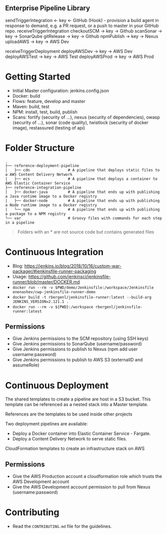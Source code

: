 Enterprise Pipeline Library
---

sendTriggerIntegration      <- key <- GitHub (Hook) -  provision a build agent in response to demand, e.g. a PR request, or a push to master in your GitHub repo.
receiveTriggerIntegration
checkoutSCM                 -> key -> Github
scanSonar                   -> key -> SonarQube
gitRelease                  -> key -> Github
npmPublish                  -> key -> Nexus
uploadAWS                   -> key -> AWS Dev

receiveTriggerDeployment
deployAWSDev                -> key -> AWS Dev
deployAWSTest               -> key -> AWS Test
deployAWSProd               -> key -> AWS Prod

# Getting Started
- Initial Master configuration: jenkins.config.json
- Docker: build
- Flows: feature, develop and master
- Maven: build, test
- NPM: install, test, build, publish
- Scans: fortify (security of ...), nexus (security of dependencies), owasp (security of ...), sonar (code quality), twistlock (security of docker image), restassured (testing of api)

# Folder Structure
    .
    ├── reference-deployment-pipeline
    |   ├── cdn                 # A pipeline that deploys static files to a AWS Content Delivery Network
    |   ├── ecs                 # A pipeline that deploys a container to AWS Elastic Container Service
    ├── reference-integration-pipeline
    |   ├── docker-java         # A pipeline that ends up with publishing a Java runtime image to a Docker registry
    |   ├── docker-node         # A pipeline that ends up with publishing a Node runtime image to a Docker registry
    |   └── npm                 # A pipeline that ends up with publishing a package to a NPM registry
    └── var                     # Groovy files with commands for each step in a pipeline

> Folders with an * are not source code but contains generated files

# Continuous Integration
- Blog: https://jenkins.io/blog/2018/10/16/custom-war-packager/#jenkinsfile-runner-packaging
- Usage: https://github.com/jenkinsci/jenkinsfile-runner/blob/master/DOCKER.md
- `docker run --rm -v $PWD/demo/Jenkinsfile:/workspace/Jenkinsfile onenashev/cwp-jenkinsfile-runner-demo`
- `docker build -t rbergenl/jenkinsfile-runner:latest --build-arg JENKINS_VERSION=2.121.1 .`
- `docker run --rm -v ${PWD}:/workspace rbergenl/jenkinsfile-runner:latest`

## Permissions
- Give Jenkins permissions to the SCM repository (using SSH keys)
- Give Jenkins permissions to SonarQube (username/password)
- Give Jenkins permissions to publish to Nexus (npm add user username:password)
- Give Jenkins permissions to publish to AWS S3 (externalID and assumeRole)

# Continuous Deployment
The shared templates to create a pipeline are host in a S3 bucket.
This template can be referenced as a nested stack into a Master template.

References are the templates to be used inside other projects

Two deployment pipelines are available:
- Deploy a Docker container into Elastic Container Service - Fargate.
- Deploy a Content Delivery Network to serve static files.

CloudFormation templates to create an infrastructure stack on AWS

## Permissions
- Give the AWS Production account a cloudformation role which trusts the AWS Development account
- Give the AWS Development account permission to pull from Nexus (username:password)

# Contributing
- Read the `CONTRIBUTING.md` file for the guidelines.
